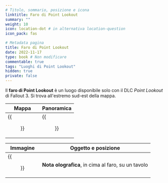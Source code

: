 ```yaml
---
# Titolo, sommario, posizione e icona
linktitle: Faro di Point Lookout
summary: ""
weight: 10
icon: location-dot # in alternativa location-question
icon_pack: fas

# Metadata pagina
title: Faro di Point Lookout
date: 2022-11-17
type: book # Non modificare
commentable: true
tags: "Luoghi di Point Lookout"
hidden: true
private: false 
---
```


<div class="fo3">

Il **faro di Point Lookout** è un luogo disponibile solo con il DLC *Point Lookout* di Fallout 3. Si trova all'estremo sud-est della mappa.

| Mappa  | Panoramica |
| -----  | ---------- |
| {{<figure src="fo3/PL_Lighthouse_loc.webp">}}                   |  {{<figure src="fo3/Fo3PL_Lighthouse.webp">}}         | 

| Immagine                                 | Oggetto e posizione                                                                         |
| ---------------------------------------- | ------------------------------------------------------------------------------------------- |
| {{<figure src="fo3/Fo3PL_holotape_note_Lighthouse.webp">}}| **Nota olografica**, in cima al faro, su un tavolo                                          |

</div>

